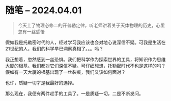 # 随笔 – 2024.04.01

> 今天上了物理必修二的开普勒定律，听老师讲着关于天体物理的历史，心里忽有一丝感悟

假如我是托勒密时代的人，经过学习我应该也会对地心说深信不疑。可我是生活在21世纪的人，我们的科学早已洞察真相了。。。吗？

我正想着，忽然感到一丝恐惧。我们把科学作为探索世界的工具，将知识作为思维大厦的根基。我们都对它们深信不疑。可仔细想想，托勒密时代不也是这样的吗？假如有一天大厦的根基出现了一丝裂痕，我们又该如何面对？

也许，质疑一切才是我最好的选择。

那么现在，我便有两件趁手的工具了。一是质疑一切，二是不断发问。